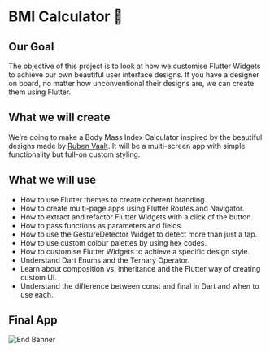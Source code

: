 

# BMI Calculator 💪

## Our Goal

The objective of this project is to look at how we customise Flutter Widgets to achieve our own beautiful user interface designs. If you have a designer on board, no matter how unconventional their designs are, we can create them using Flutter. 


## What we will create

We’re going to make a Body Mass Index Calculator inspired by the beautiful designs made by [Ruben Vaalt](https://dribbble.com/shots/4585382-Simple-BMI-Calculator). It will be a multi-screen app with simple functionality but full-on custom styling. 


## What we will use 

- How to use Flutter themes to create coherent branding. 
- How to create multi-page apps using Flutter Routes and Navigator.
- How to extract and refactor Flutter Widgets with a click of the button. 
- How to pass functions as parameters and fields.
- How to use the GestureDetector Widget to detect more than just a tap.
- How to use custom colour palettes by using hex codes.
- How to customise Flutter Widgets to achieve a specific design style.
- Understand Dart Enums and the Ternary Operator.
- Learn about composition vs. inheritance and the Flutter way of creating custom UI.
- Understand the difference between const and final in Dart and when to use each.


## Final App

![End Banner](assets/bmi-calc-demo.gif)
